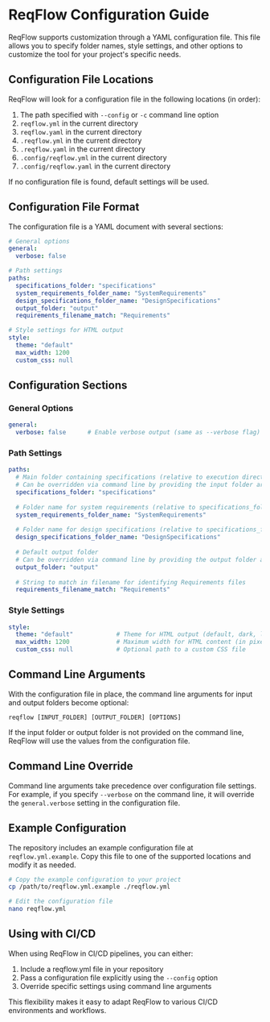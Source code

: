 # ReqFlow Configuration Guide

ReqFlow supports customization through a YAML configuration file. This file allows you to specify folder names, style settings, and other options to customize the tool for your project's specific needs.

## Configuration File Locations

ReqFlow will look for a configuration file in the following locations (in order):

1. The path specified with `--config` or `-c` command line option
2. `reqflow.yml` in the current directory
3. `reqflow.yaml` in the current directory
4. `.reqflow.yml` in the current directory
5. `.reqflow.yaml` in the current directory
6. `.config/reqflow.yml` in the current directory
7. `.config/reqflow.yaml` in the current directory

If no configuration file is found, default settings will be used.

## Configuration File Format

The configuration file is a YAML document with several sections:

```yaml
# General options
general:
  verbose: false

# Path settings
paths:
  specifications_folder: "specifications"
  system_requirements_folder_name: "SystemRequirements"
  design_specifications_folder_name: "DesignSpecifications"
  output_folder: "output"
  requirements_filename_match: "Requirements"

# Style settings for HTML output
style:
  theme: "default"
  max_width: 1200
  custom_css: null
```

## Configuration Sections

### General Options

```yaml
general:
  verbose: false      # Enable verbose output (same as --verbose flag)
```

### Path Settings

```yaml
paths:
  # Main folder containing specifications (relative to execution directory)
  # Can be overridden via command line by providing the input folder argument
  specifications_folder: "specifications"
  
  # Folder name for system requirements (relative to specifications_folder)
  system_requirements_folder_name: "SystemRequirements"
  
  # Folder name for design specifications (relative to specifications_folder)
  design_specifications_folder_name: "DesignSpecifications"
  
  # Default output folder
  # Can be overridden via command line by providing the output folder argument
  output_folder: "output"
  
  # String to match in filename for identifying Requirements files
  requirements_filename_match: "Requirements"
```

### Style Settings

```yaml
style:
  theme: "default"            # Theme for HTML output (default, dark, light)
  max_width: 1200             # Maximum width for HTML content (in pixels)
  custom_css: null            # Optional path to a custom CSS file
```

## Command Line Arguments

With the configuration file in place, the command line arguments for input and output folders become optional:

```
reqflow [INPUT_FOLDER] [OUTPUT_FOLDER] [OPTIONS]
```

If the input folder or output folder is not provided on the command line, ReqFlow will use the values from the configuration file.

## Command Line Override

Command line arguments take precedence over configuration file settings. For example, if you specify `--verbose` on the command line, it will override the `general.verbose` setting in the configuration file.

## Example Configuration

The repository includes an example configuration file at `reqflow.yml.example`. Copy this file to one of the supported locations and modify it as needed.

```bash
# Copy the example configuration to your project
cp /path/to/reqflow.yml.example ./reqflow.yml

# Edit the configuration file
nano reqflow.yml
```

## Using with CI/CD

When using ReqFlow in CI/CD pipelines, you can either:

1. Include a reqflow.yml file in your repository
2. Pass a configuration file explicitly using the `--config` option
3. Override specific settings using command line arguments

This flexibility makes it easy to adapt ReqFlow to various CI/CD environments and workflows.